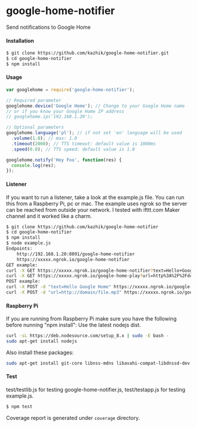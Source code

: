 # google-home-notifier
Send notifications to Google Home

#### Installation
```sh
$ git clone https://github.com/kazhik/google-home-notifier.git
$ cd google-home-notifier
$ npm install
```

#### Usage
```javascript
var googlehome = require('google-home-notifier');

// Required parameter
googlehome.device('Google Home'); // Change to your Google Home name
// or if you know your Google Home IP address
// googlehome.ip('192.168.1.20');

// Optional parameters
googlehome.language('pl'); // if not set 'en' language will be used
  .volume(1.0); // max: 1.0
  .timeout(2000); // TTS timeout: default value is 1000ms
  .speed(0.8); // TTS speed: default value is 1.0

googlehome.notify('Hey Foo', function(res) {
  console.log(res);
});
```

#### Listener
If you want to run a listener, take a look at the example.js file. You can run this from a Raspberry Pi, pc or mac. 
The example uses ngrok so the server can be reached from outside your network. 
I tested with ifttt.com Maker channel and it worked like a charm.

```sh
$ git clone https://github.com/kazhik/google-home-notifier
$ cd google-home-notifier
$ npm install
$ node example.js
Endpoints:
    http://192.168.1.20:8091/google-home-notifier
    https://xxxxx.ngrok.io/google-home-notifier
GET example:
curl -X GET https://xxxxx.ngrok.io/google-home-notifier?text=Hello+Google+Home  - to play given text
curl -X GET https://xxxxx.ngrok.io/google-home-play?url=http%3A%2F%2Fdomain%2Ffile.mp3 - to play from given url
POST example:
curl -X POST -d "text=Hello Google Home" https://xxxxx.ngrok.io/google-home-notifier - to play given text
curl -X POST -d "url=http://domain/file.mp3" https://xxxxx.ngrok.io/google-home-play - to play from given url

```
#### Raspberry Pi
If you are running from Raspberry Pi make sure you have the following before nunning "npm install":
Use the latest nodejs dist.
```sh
curl -sL https://deb.nodesource.com/setup_8.x | sudo -E bash -
sudo apt-get install nodejs
```
Also install these packages:
```sh
sudo apt-get install git-core libnss-mdns libavahi-compat-libdnssd-dev
```

#### Test

test/testlib.js for testing google-home-notifier.js, test/testapp.js for testing example.js.

```sh
$ npm test
```
Coverage report is generated under `coverage` directory.
